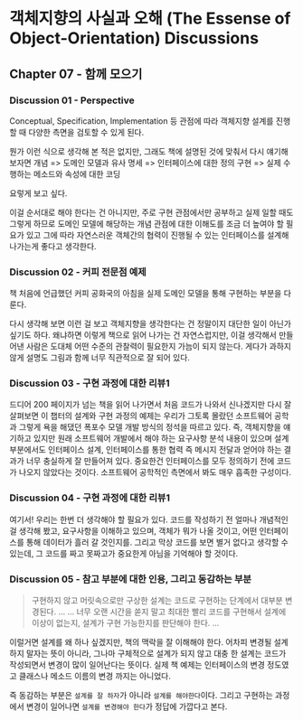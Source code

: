 # 객체지향의 사실과 오해 (The Essense of Object-Orientation) Discussions

## Chapter 07 - 함께 모으기

### Discussion 01 - Perspective

Conceptual, Specification, Implementation 등 관점에 따라 객체지향 설계를 진행 할 때 다양한 측면을 검토할 수 있게 된다.

뭔가 이런 식으로 생각해 본 적은 없지만, 그래도 책에 설명된 것에 맞춰서 다시 얘기해 보자면
개념 => 도메인 모델과 유사
명세 => 인터페이스에 대한 정의
구현 => 실제 수행하는 메소드와 속성에 대한 코딩

요렇게 보고 싶다.

이걸 순서대로 해야 한다는 건 아니지만, 주로 구현 관점에서만 공부하고 실제 일할 때도 그렇게 하므로
도메인 모델에 해당하는 개념 관점에 대한 이해도를 조금 더 높여야 할 필요가 있고
그에 따라 자연스러운 객체간의 협력이 진행될 수 있는 인터페이스를 설계해 나가는게 좋다고 생각한다.

### Discussion 02 - 커피 전문점 예제

책 처음에 언급했던 커피 공화국의 아침을 실제 도메인 모델을 통해 구현하는 부분을 다룬다.

다시 생각해 보면 이런 걸 보고 객체지향을 생각한다는 건 정말이지 대단한 일이 아닌가 싶기도 하다.
왜냐하면 이렇게 책으로 읽어 나가는 건 자연스럽지만, 이걸 생각해서 만들어낸 사람은 도대체 어떤 수준의 관찰력이 필요한지 가늠이 되지 않는다.
게다가 과하지 않게 설명도 그림과 함께 너무 직관적으로 잘 되어 있다.

### Discussion 03 - 구현 과정에 대한 리뷰1

드디어 200 페이지가 넘는 책을 읽어 나가면서 처음 코드가 나와서 신나겠지만
다시 잘 살펴보면 이 챕터의 설계와 구현 과정의 예제는 우리가 그토록 몰랐던 소프트웨어 공학과 그렇게 욕을 해댔던 폭포수 모델 개발 방식의 정석을 따르고 있다.
즉, 객체지향을 얘기하고 있지만 원래 소프트웨어 개발에서 해야 하는 요구사항 분석 내용이 있으며
설계 부분에서도 인터페이스 설계, 인터페이스를 통한 협력 즉 메시지 전달과 얻어야 하는 결과가 너무 충실하게 잘 만들어져 있다.
중요한건 인터페이스를 모두 정의하기 전에 코드가 나오지 않았다는 것이다.
소프트웨어 공학적인 측면에서 봐도 매우 흡족한 구성이다.

### Discussion 04 - 구현 과정에 대한 리뷰1

여기서!
우리는 한번 더 생각해야 할 필요가 있다.
코드를 작성하기 전 얼마나 개념적인 걸 생각해 봤고, 요구사항을 이해하고 있으며, 객체가 뭐가 나올 것이고, 어떤 인터페이스를 통해 데이터가 흘러 갈 것인지를.
그리고 막상 코드를 보면 별거 없다고 생각할 수 있는데, 그 코드를 짜고 못짜고가 중요한게 아님을 기억해야 할 것이다.

### Discussion 05 - 참고 부분에 대한 인용, 그리고 동감하는 부분

> 구현하지 않고 머릿속으로만 구상한 설계는 코드로 구현하는 단계에서 대부분 변경된다. ...
> ... 너무 오랜 시간을 쏟지 말고 최대한 빨리 코드를 구현해서 설계에 이상이 없는지, 설계가 구현 가능한지를 판단해야 한다. ...

이럴거면 설계를 왜 하나 싶겠지만, 책의 맥락을 잘 이해해야 한다.
어차피 변경될 설계 하지 말자는 뜻이 아니라, 그나마 구체적으로 설계가 되지 않고 대충 한 설계는 코드가 작성되면서 변경이 많이 일어난다는 뜻이다.
실제 책 예제는 인터페이스의 변경 정도였고 클래스나 메소드 이름의 변경 까지는 아니었다.

즉 동감하는 부분은 `설계를 잘 하자`가 아니라 `설계를 해야한다`이다. 그리고 구현하는 과정에서 변경이 일어나면 `설계를 변경해야 한다`가 정답에 가깝다고 본다.